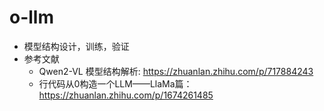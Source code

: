 # o-llm

* 模型结构设计，训练，验证
* 参考文献
  * Qwen2-VL 模型结构解析: https://zhuanlan.zhihu.com/p/717884243
  * 行代码从0构造一个LLM——LlaMa篇： https://zhuanlan.zhihu.com/p/1674261485 
